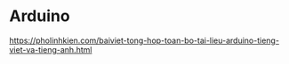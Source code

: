 # Arduino
https://pholinhkien.com/baiviet-tong-hop-toan-bo-tai-lieu-arduino-tieng-viet-va-tieng-anh.html
